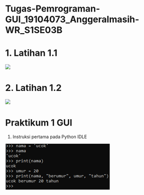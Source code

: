# Tugas-Pemrograman-GUI_19104073_Anggeralmasih-WR_S1SE03B

# 1. Latihan 1.1
<img src = "https://github.com/anggeralmasih/Tugas-Pemrograman-GUI_19104073_Anggeralmasih-WR_S1SE03B/blob/main/Latihan%20GUI%20(Qt%20Designer)/Lat_1.1.png">

# 2. Latihan 1.2
<img src = "https://github.com/anggeralmasih/Tugas-Pemrograman-GUI_19104073_Anggeralmasih-WR_S1SE03B/blob/main/Latihan%20GUI%20(Qt%20Designer)/Lat_1.2.png">

# Praktikum 1 GUI
1. Instruksi pertama pada Python IDLE
<img src = "https://github.com/anggeralmasih/Pemrograman-dan-Praktikum-GUI_19104073_Anggeralmasih-WR_S1SE03B/blob/main/Praktikum%201/1.%20print%20ucok.png">
